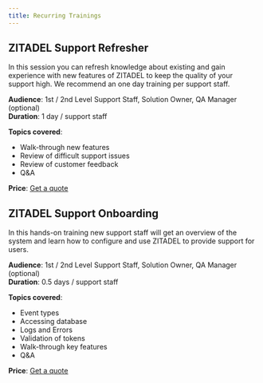 ```yaml
---
title: Recurring Trainings
---
```


## ZITADEL Support Refresher

In this session you can refresh knowledge about existing and gain experience with new features of ZITADEL to keep the quality of your support high. We recommend an one day training per support staff.

**Audience**: 1st / 2nd Level Support Staff, Solution Owner, QA Manager (optional)  
**Duration**: 1 day / support staff

**Topics covered**:

* Walk-through new features
* Review of difficult support issues
* Review of customer feedback
* Q&A

**Price**: [Get a quote](https://zitadel.ch/contact)

## ZITADEL Support Onboarding

In this hands-on training new support staff will get an overview of the system and learn how to configure and use ZITADEL to provide support for users.

**Audience**: 1st / 2nd Level Support Staff, Solution Owner, QA Manager (optional)  
**Duration**: 0.5 days / support staff

**Topics covered**:

* Event types
* Accessing database
* Logs and Errors
* Validation of tokens
* Walk-through key features
* Q&A

**Price**: [Get a quote](https://zitadel.ch/contact)